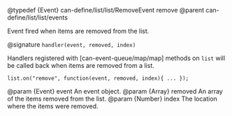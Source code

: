 @typedef {Event} can-define/list/list/RemoveEvent remove
@parent can-define/list/list/events

Event fired when items are removed from the list.

@signature `handler(event, removed, index)`

Handlers registered with [can-event-queue/map/map] methods on `list` will be called back when
items are removed from a list.

```
list.on("remove", function(event, removed, index){ ... });
```

  @param {Event} event An event object.
  @param {Array} removed An array of the items removed from the list.
  @param {Number} index The location where the items were removed.

